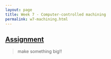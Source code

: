 ```yaml
---
layout: page
title: Week 7 - Computer-controlled machining
permalink: w7-machining.html
---
```


## [Assignment](http://academy.cba.mit.edu/classes/computer_machining/index.html)

> make something big!!   

&nbsp;


<!--
Chairs: http://fabacademy.org/archives/2015/sa/students/gomez.ana_karyna/W8_computer-controlled_machining.html

TV unit
-->

